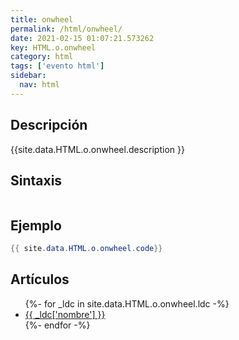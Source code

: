 ```yaml
---
title: onwheel
permalink: /html/onwheel/
date: 2021-02-15 01:07:21.573262
key: HTML.o.onwheel
category: html
tags: ['evento html']
sidebar: 
  nav: html
---
```


## Descripción
{{site.data.HTML.o.onwheel.description }}

## Sintaxis
~~~html
~~~

## Ejemplo
~~~java
{{ site.data.HTML.o.onwheel.code}}
~~~

## Artículos
<ul>
{%- for _ldc in site.data.HTML.o.onwheel.ldc -%}
   <li>
       <a href="{{_ldc['url'] }}">{{ _ldc['nombre'] }}</a>
   </li>
{%- endfor -%}
</ul>
